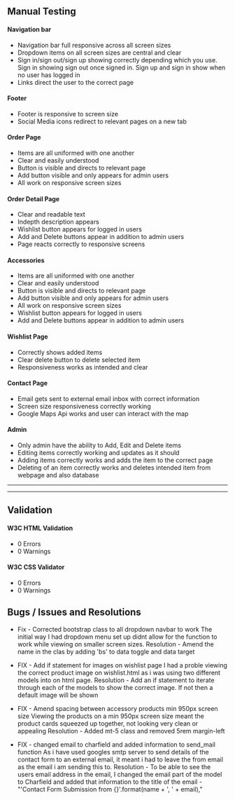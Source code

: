
## Manual Testing

#### Navigation bar

- Navigation bar full responsive across all screen sizes
- Dropdown items on all screen sizes are central and clear
- Sign in/sign out/sign up showing correctly depending which you use. Sign in showing sign out once signed in. Sign up and sign in show when no user has logged in
- Links direct the user to the correct page

#### Footer

- Footer is responsive to screen size
- Social Media icons redirect to relevant pages on a new tab

#### Order Page

- Items are all uniformed with one another
- Clear and easily understood
- Button is visible and directs to relevant page
- Add button visible and only appears for admin users
- All work on responsive screen sizes

#### Order Detail Page

- Clear and readable text
- Indepth description appears
- Wishlist button appears for logged in users
- Add and Delete buttons appear in addition to admin users
- Page reacts correctly to responsive screens

#### Accessories

- Items are all uniformed with one another
- Clear and easily understood
- Button is visible and directs to relevant page
- Add button visible and only appears for admin users
- All work on responsive screen sizes
- Wishlist button appears for logged in users
- Add and Delete buttons appear in addition to admin users

#### Wishlist Page

- Correctly shows added items
- Clear delete button to delete selected item
- Responsiveness works as intended and clear

#### Contact Page

- Email gets sent to external email inbox with correct information
- Screen size responsiveness correctly working
- Google Maps Api works and user can interact with the map

#### Admin

- Only admin have the ability to Add, Edit and Delete items
- Editing items correctly working and updates as it should
- Adding items correctly works and adds the item to the correct page
- Deleting of an item correctly works and deletes intended item from webpage and also database

***
***

## Validation

#### W3C HTML Validation

- 0 Errors
- 0 Warnings

#### W3C CSS Validator

- 0 Errors
- 0 Warnings

## Bugs / Issues and Resolutions

- Fix - Corrected bootstrap class to all dropdown navbar to work
    The initial way I had dropdown menu set up didnt allow for the function to work while viewing on smaller screen sizes. 
    Resolution - Amend the name in the clas by adding 'bs' to data toggle and data target

- FIX - Add if statement for images on wishlist page
    I had a proble viewing the correct product image on wishlist.html as i was using two different models into on html page.
    Resolution - Add an if statement to iterate through each of the models to show the correct image. If not then a default image will be shown

- FIX - Amend spacing between accessory products min 950px screen size
    Viewing the products on a min 950px screen size meant the product cards squeezed up together, not looking very clean or appealing
    Resolution - Added mt-5 class and removed 5rem margin-left

- FIX - changed email to charfield and added information to send_mail function
    As i have used googles smtp server to send details of the contact form to an external email, it meant i had to leave the from email as the email i am sending this to. 
    Resolution - To be able to see the users email address in the email, I changed the email part of the model to Charfield and added that information to the title of the email - "'Contact Form Submission from {}'.format(name + ', ' + email),"

